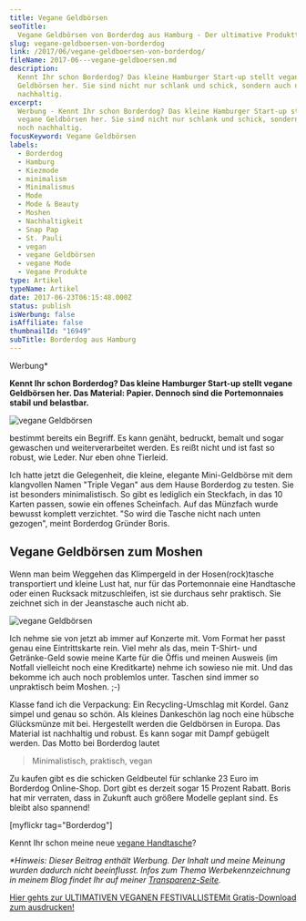 ```yaml
---
title: Vegane Geldbörsen
seoTitle:
  Vegane Geldbörsen von Borderdog aus Hamburg - Der ultimative Produkttest
slug: vegane-geldboersen-von-borderdog
link: /2017/06/vegane-geldboersen-von-borderdog/
fileName: 2017-06---vegane-geldboersen.md
description:
  Kennt Ihr schon Borderdog? Das kleine Hamburger Start-up stellt vegane
  Geldbörsen her. Sie sind nicht nur schlank und schick, sondern auch noch
  nachhaltig.
excerpt:
  Werbung - Kennt Ihr schon Borderdog? Das kleine Hamburger Start-up stellt
  vegane Geldbörsen her. Sie sind nicht nur schlank und schick, sondern auch
  noch nachhaltig.
focusKeyword: Vegane Geldbörsen
labels:
  - Borderdog
  - Hamburg
  - Kiezmode
  - minimalism
  - Minimalismus
  - Mode
  - Mode & Beauty
  - Moshen
  - Nachhaltigkeit
  - Snap Pap
  - St. Pauli
  - vegan
  - vegane Geldbörsen
  - vegane Mode
  - Vegane Produkte
type: Artikel
typeName: Artikel
date: 2017-06-23T06:15:48.000Z
status: publish
isWerbung: false
isAffiliate: false
thumbnailId: "16949"
subTitle: Borderdog aus Hamburg
---
```


Werbung\*

<strong>Kennt Ihr schon Borderdog? Das kleine Hamburger Start-up stellt vegane
Geldbörsen her. Das Material: Papier. Dennoch sind die Portemonnaies stabil und
belastbar.</strong>

![vegane Geldbörsen](http://cardamonchai.com/wp-content/uploads/2017/06/35322426656_3991a4bd77_k-640x427.jpg)

bestimmt bereits ein Begriff. Es kann genäht, bedruckt, bemalt und sogar
gewaschen und weiterverarbeitet werden. Es reißt nicht und ist fast so robust,
wie Leder. Nur eben ohne Tierleid.

Ich hatte jetzt die Gelegenheit, die kleine, elegante Mini-Geldbörse mit dem
klangvollen Namen "Triple Vegan" aus dem Hause Borderdog zu testen. Sie ist
besonders minimalistisch. So gibt es lediglich ein Steckfach, in das 10 Karten
passen, sowie ein offenes Scheinfach. Auf das Münzfach wurde bewusst komplett
verzichtet. "So wird die Tasche nicht nach unten gezogen", meint Borderdog
Gründer Boris.

## Vegane Geldbörsen zum Moshen

Wenn man beim Weggehen das Klimpergeld in der Hosen(rock)tasche transportiert
und kleine Lust hat, nur für das Portemonnaie eine Handtasche oder einen
Rucksack mitzuschleifen, ist sie durchaus sehr praktisch. Sie zeichnet sich in
der Jeanstasche auch nicht ab.

![vegane Geldbörsen](http://cardamonchai.com/wp-content/uploads/2017/06/34518811064_01eabb3e03_k-640x427.jpg)

Ich nehme sie von jetzt ab immer auf Konzerte mit. Vom Format her passt genau
eine Eintrittskarte rein. Viel mehr als das, mein T-Shirt- und Getränke-Geld
sowie meine Karte für die Öffis und meinen Ausweis (im Notfall vielleicht noch
eine Kreditkarte) nehme ich sowieso nie mit. Und das bekomme ich auch noch
problemlos unter. Taschen sind immer so unpraktisch beim Moshen. ;-)

Klasse fand ich die Verpackung: Ein Recycling-Umschlag mit Kordel. Ganz simpel
und genau so schön. Als kleines Dankeschön lag noch eine hübsche Glücksmünze mit
bei. Hergestellt werden die Geldbörsen in Europa. Das Material ist nachhaltig
und robust. Es kann sogar mit Dampf gebügelt werden. Das Motto bei Borderdog
lautet

<blockquote>Minimalistisch, praktisch, vegan</blockquote>

Zu kaufen gibt es die schicken Geldbeutel für schlanke 23 Euro im Borderdog
Online-Shop. Dort gibt es derzeit sogar 15 Prozent Rabatt. Boris hat mir
verraten, dass in Zukunft auch größere Modelle geplant sind. Es bleibt also
spannend!

[myflickr tag="Borderdog"]

Kennt Ihr schon meine neue
<a href="http://cardamonchai.com/2016/12/meine-neue-vegane-handtasche-von-mattnat/" target="_blank" rel="noopener">vegane
Handtasche</a>?

<em>\*Hinweis: Dieser Beitrag enthält Werbung. Der Inhalt und meine Meinung
wurden dadurch nicht beeinflusst. Infos zum Thema Werbekennzeichnung in meinem
Blog findet Ihr auf meiner
<a href="https://cardamonchai.com/werbung/">Transparenz-Seite</a>.</em>

<a class="banner banner-green" href="/2015/03/die-ultimative-vegane-festivalliste"><span class="head">Hier
gehts zur ULTIMATIVEN VEGANEN FESTIVALLISTE</span><span class="text">Mit
Gratis-Download zum ausdrucken!</span></a>
